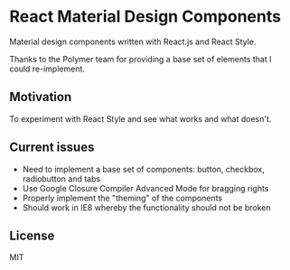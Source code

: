 React Material Design Components
===
Material design components written with React.js and React Style.

Thanks to the Polymer team for providing a base set of elements that I could re-implement.

Motivation
---
To experiment with React Style and see what works and what doesn't.

Current issues
---
- Need to implement a base set of components: button, checkbox, radiobutton and tabs
- Use Google Closure Compiler Advanced Mode for bragging rights
- Properly implement the "theming" of the components
- Should work in IE8 whereby the functionality should not be broken

License
---
MIT